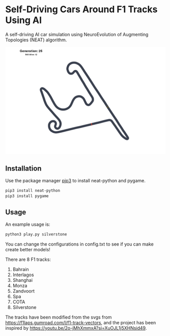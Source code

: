 # Self-Driving Cars Around F1 Tracks Using AI

A self-driving AI car simulation using NeuroEvolution of Augmenting Topologies (NEAT) algorithm. 

![alt text](images/example.png)

## Installation 

Use the package manager [pip3](https://pip.pypa.io/en/stable/) to install neat-python and pygame. 

```bash
pip3 install neat-python
pip3 install pygame
```

## Usage

An example usage is:

```bash
python3 play.py silverstone
```

You can change the configurations in config.txt to see if you can make create better models!

There are 8 F1 tracks:

1. Bahrain
2. Interlagos
3. Shanghai
4. Monza
5. Zandvoort
6. Spa
7. COTA
8. Silverstone

The tracks have been modified from the svgs from https://f1laps.gumroad.com/l/f1-track-vectors, and the project has been inspired by https://youtu.be/2o-jMhXmmxA?si=XuOJL1j5XHNsid49.

